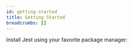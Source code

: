 ```yaml
---
id: getting-started
title: Getting Started
breadcrumbs: []
---
```


Install Jest using your favorite package manager:
